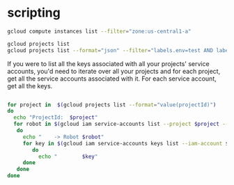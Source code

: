 # scripting

```bash
gcloud compute instances list --filter="zone:us-central1-a"

gcloud projects list
gcloud projects list --format="json" --filter="labels.env=test AND labels.version=alpha"
```


If you were to list all the keys associated with all your projects' service
accounts, you'd need to iterate over all your projects and for each project,
get all the service accounts associated with it. For each service account, get
all the keys.

```bash

for project in  $(gcloud projects list --format="value(projectId)")
do
  echo "ProjectId:  $project"
  for robot in $(gcloud iam service-accounts list --project $project --format="value(email)")
   do
     echo "    -> Robot $robot"
     for key in $(gcloud iam service-accounts keys list --iam-account $robot --project $project --format="value(name.basename())")
        do
          echo "        $key"
     done
   done
done

```
